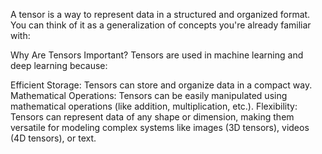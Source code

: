 A tensor is a way to represent data in a structured and organized format. You can think of it as a generalization of concepts you're already familiar with:

Why Are Tensors Important?
Tensors are used in machine learning and deep learning because:

Efficient Storage: Tensors can store and organize data in a compact way.
Mathematical Operations: Tensors can be easily manipulated using mathematical operations (like addition, multiplication, etc.).
Flexibility: Tensors can represent data of any shape or dimension, making them versatile for modeling complex systems like images (3D tensors), videos (4D tensors), or text.